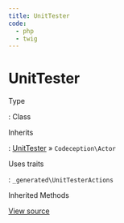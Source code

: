 ```yaml
---
title: UnitTester
code:
  - php
  - twig
---
```


# UnitTester

Type

:   Class

Inherits

:   [UnitTester](unittester.md) &raquo;
`Codeception\Actor`

Uses traits

:   `_generated\UnitTesterActions`



Inherited Methods





[View source](https://github.com/craftcms/cms/blob/master/src/test/internal/example-test-suite/tests/_support/UnitTester.php)













